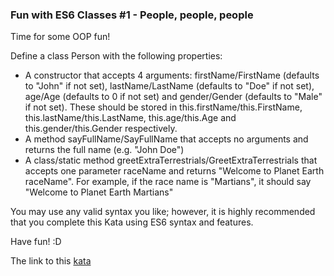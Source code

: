 ### Fun with ES6 Classes #1 - People, people, people

Time for some OOP fun!

Define a class Person with the following properties:

* A constructor that accepts 4 arguments: firstName/FirstName (defaults to "John" if not set), lastName/LastName (defaults to "Doe" if not set), age/Age (defaults to 0 if not set) and gender/Gender (defaults to "Male" if not set). These should be stored in this.firstName/this.FirstName, this.lastName/this.LastName, this.age/this.Age and this.gender/this.Gender respectively.
* A method sayFullName/SayFullName that accepts no arguments and returns the full name (e.g. "John Doe")
* A class/static method greetExtraTerrestrials/GreetExtraTerrestrials that accepts one parameter raceName and returns "Welcome to Planet Earth raceName". For example, if the race name is "Martians", it should say "Welcome to Planet Earth Martians"

You may use any valid syntax you like; however, it is highly recommended that you complete this Kata using ES6 syntax and features.

Have fun! :D  

The link to this [kata](https://www.codewars.com/kata/fun-with-es6-classes-number-1-people-people-people/javascript)
